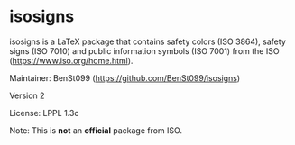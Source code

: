 # isosigns

isosigns is a LaTeX package that contains safety colors (ISO 3864), safety signs (ISO 7010) and public information symbols (ISO 7001) from the ISO (https://www.iso.org/home.html). 

Maintainer: BenSt099 (https://github.com/BenSt099/isosigns)

Version 2

License: LPPL 1.3c

Note: This is **not** an **official** package from ISO.